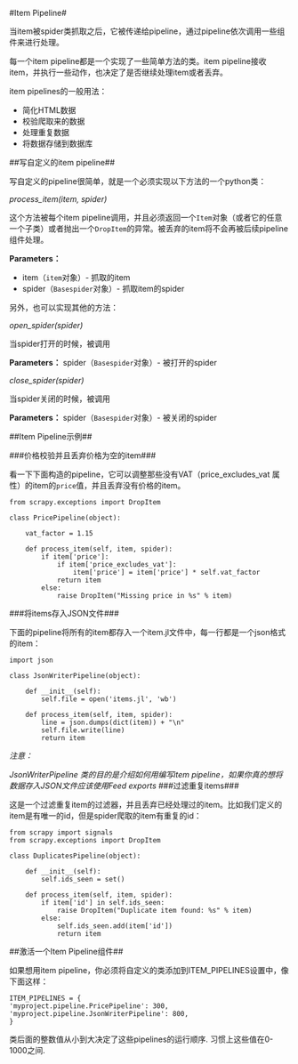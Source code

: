 #Item Pipeline#

当item被spider类抓取之后，它被传递给pipeline，通过pipeline依次调用一些组件来进行处理。

每一个item pipeline都是一个实现了一些简单方法的类。item pipeline接收item，并执行一些动作，也决定了是否继续处理item或者丢弃。

item pipelines的一般用法：

- 简化HTML数据
- 校验爬取来的数据
- 处理重复数据
- 将数据存储到数据库

##写自定义的item pipeline##

写自定义的pipeline很简单，就是一个必须实现以下方法的一个python类：

*process_item(item, spider)*

这个方法被每个item pipeline调用，并且必须返回一个`Item`对象（或者它的任意一个子类）或者抛出一个`DropItem`的异常。被丢弃的item将不会再被后续pipeline组件处理。

**Parameters：**

- item（`item`对象）- 抓取的item
- spider（`Basespider`对象）- 抓取item的spider

另外，也可以实现其他的方法：

*open_spider(spider)*

当spider打开的时候，被调用

**Parameters：** spider（`Basespider`对象）- 被打开的spider

*close_spider(spider)*

当spider关闭的时候，被调用

**Parameters：** spider（`Basespider`对象）- 被关闭的spider

##Item Pipeline示例##

###价格校验并且丢弃价格为空的item###

看一下下面构造的pipeline，它可以调整那些没有VAT（price_excludes_vat 属性）的item的`price`值，并且丢弃没有价格的item。

```
from scrapy.exceptions import DropItem

class PricePipeline(object):

    vat_factor = 1.15

    def process_item(self, item, spider):
        if item['price']:
            if item['price_excludes_vat']:
                item['price'] = item['price'] * self.vat_factor
            return item
        else:
            raise DropItem("Missing price in %s" % item)
```

###将items存入JSON文件###

下面的pipeline将所有的item都存入一个item.jl文件中，每一行都是一个json格式的item：

```
import json

class JsonWriterPipeline(object):

    def __init__(self):
        self.file = open('items.jl', 'wb')

    def process_item(self, item, spider):
        line = json.dumps(dict(item)) + "\n"
        self.file.write(line)
        return item
```

*注意：*

*JsonWriterPipeline 类的目的是介绍如何用编写item pipeline，如果你真的想将数据存入JSON文件应该使用Feed exports*
###过滤重复items###

这是一个过滤重复item的过滤器，并且丢弃已经处理过的item。比如我们定义的item是有唯一的id，但是spider爬取的item有重复的id：

```
from scrapy import signals
from scrapy.exceptions import DropItem

class DuplicatesPipeline(object):

    def __init__(self):
        self.ids_seen = set()

    def process_item(self, item, spider):
        if item['id'] in self.ids_seen:
            raise DropItem("Duplicate item found: %s" % item)
        else:
            self.ids_seen.add(item['id'])
            return item
```

##激活一个Item Pipeline组件##

如果想用item pipeline，你必须将自定义的类添加到ITEM_PIPELINES设置中，像下面这样：

```
ITEM_PIPELINES = {
'myproject.pipeline.PricePipeline': 300,
'myproject.pipeline.JsonWriterPipeline': 800,
}
```
类后面的整数值从小到大决定了这些pipelines的运行顺序. 习惯上这些值在0-1000之间.
